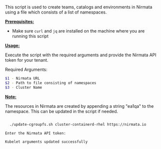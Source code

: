 

This script is used to create teams, catalogs and environments in Nirmata using a file which consists of a list of namespaces.

<ins>**Prerequisites:**</ins>

- Make sure `curl` and `jq` are installed on the machine where you are running this script

<ins>**Usage:**</ins>

Execute the script with the required arguments and provide the Nirmata API token for your tenant. 

Required Arguments:
```sh
$1 - Nirmata URL
$2 - Path to file consisting of namespaces
$3 - Cluster Name
```

<ins>**Note:**</ins> 

The resources in Nirmata are created by appending a string "ea1qa" to the namespace. This can be updated in the script if needed. 

```sh

  ./update-cgroupfs.sh cluster-containerd-rhel https://nirmata.io

Enter the Nirmata API token:

Kubelet arguments updated successfully



```
